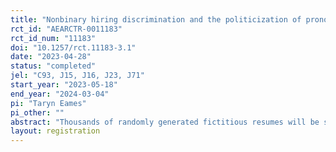 ```yaml
---
title: "Nonbinary hiring discrimination and the politicization of pronouns: A resume audit study"
rct_id: "AEARCTR-0011183"
rct_id_num: "11183"
doi: "10.1257/rct.11183-3.1"
date: "2023-04-28"
status: "completed"
jel: "C93, J15, J16, J23, J71"
start_year: "2023-05-18"
end_year: "2024-03-04"
pi: "Taryn Eames"
pi_other: ""
abstract: "Thousands of randomly generated fictitious resumes will be sent in response to online job postings in a selection of US cities. A matched pair of resumes will be sent to each job posting, where resumes are similar except for a characteristic of interest: pronoun disclosure. To investigate hiring discrimination against nonbinary applicants, employer response rates will be compared for resumes which disclose "they/them" pronouns (signals the applicant is nonbinary), disclose binary pronouns congruent with sex implied by name (contains political and other signals associated with pronoun disclosure in general), and do not disclose pronouns (control group). Multiple hypotheses will be explored, including whether discrimination varies by geographic politics; sex implied by name; the extent to which the occupation is customer-facing; female-dominated, male-dominated, and non-dominated occupations; and years of relevant work experience."
layout: registration
---
```


